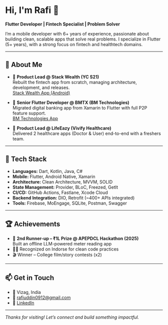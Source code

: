 # Hi, I'm Rafi 👋

**Flutter Developer | Fintech Specialist | Problem Solver**

I’m a mobile developer with 6+ years of experience, passionate about building clean, scalable apps that solve real problems. I specialize in Flutter (5+ years), with a strong focus on fintech and healthtech domains.

---

## 🚀 About Me

- 💼 **Product Lead @ Stack Wealth (YC S21)**  
  Rebuilt the fintech app from scratch, managing architecture, development, and releases.  
  [Stack Wealth App (Android)](https://play.google.com/store/apps/details?id=co.stackfinance.stackwealth)

- 🏦 **Senior Flutter Developer @ BMTX (BM Technologies)**  
  Migrated digital banking app from Xamarin to Flutter with full P2P feature support.  
  [BM Technologies App](https://play.google.com/store/apps/details?id=com.higherone.mobile.android)

- 🏥 **Product Lead @ LifeEazy (Vivify Healthcare)**  
  Delivered 2 healthcare apps (Doctor & User) end-to-end with a freshers team.

---

## 🧰 Tech Stack

- **Languages:** Dart, Kotlin, Java, C#
- **Mobile:** Flutter, Android Native, Xamarin
- **Architecture:** Clean Architecture, MVVM, SOLID
- **State Management:** Provider, BLoC, Freezed, GetIt
- **CI/CD:** GitHub Actions, Fastlane, Xcode Cloud
- **Backend Integration:** DIO, Retrofit (~400+ APIs integrated)
- **Tools:** Firebase, MoEngage, SQLite, Postman, Swagger

---

## 🏆 Achievements

- 🥈 **2nd Runner-up – ₹1L Prize @ APEPDCL Hackathon (2025)**  
  Built an offline LLM-powered meter reading app  
- 🧑‍💻 Recognized on Indorse for clean code practices  
- 🎬 Winner – College film/story contests (x2)  

---

## 📫 Get in Touch

- 📍 Vizag, India  
- 📧 rafiuddin0912@gmail.com  
- 🔗 [LinkedIn](https://www.linkedin.com/in/mdrafiuddin924/)

---

_Thanks for visiting! Let’s connect and build something impactful._

